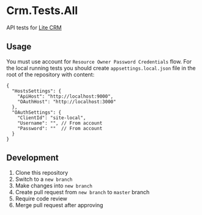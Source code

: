 # Crm.Tests.All
API tests for [Lite CRM](https://litecrm.org)

## Usage
You must use account for `Resource Owner Password Credentials` flow.
For the local running tests you should create `appsettings.local.json` file in the root of the repository with content:
```
{
  "HostsSettings": {
    "ApiHost": "http://localhost:9000",
    "OAuthHost": "http://localhost:3000"
  },
  "OAuthSettings": {
    "ClientId": "site-local",
    "Username": "", // From account
    "Password": ""  // From account
  }
}
```

## Development
1. Clone this repository
2. Switch to a `new branch`
3. Make changes into `new branch`
4. Create pull request from `new branch` to `master` branch
5. Require code review
6. Merge pull request after approving
